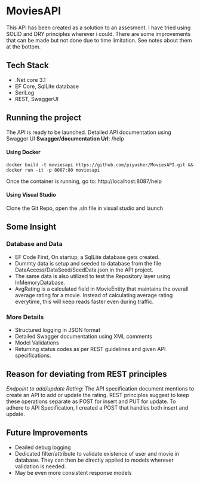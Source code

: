 # MoviesAPI

This API has been created as a solution to an assesment. I have tried using SOLID and DRY principles wherever i could.  There are some improvements that can be made but not done due to time limitation. See notes about them at the bottom.

## Tech Stack

- .Net core 3.1
- EF Core, SqlLite database
- SeriLog
- REST,  SwaggerUI


## Running the project

The API is ready to be launched. Detailed API documentation using Swagger UI
**Swagger/documentation Url**: /help

#### Using Docker

    docker build -t moviesapi https://github.com/piyusher/MoviesAPI.git && docker run -it -p 8087:80 moviesapi
Once the container is running, go to: http://localhost:8087/help

#### Using Visual Studio
Clone the Git Repo, open the .sln file in visual studio and launch

## Some Insight
### Database and Data
- EF Code First, On startup, a SqlLite database gets created.
- Dummty data is setup and seeded to database from the file DataAccess/DataSeed/SeedData.json in the API project.
- The same data is also utilized to test the Repository layer using InMemoryDatabase.
- AvgRating is a calculated field in MovieEntity that maintains the overall average rating for a movie. Instead of calculating average rating everytime, this will keep reads faster even during traffic. 

### More Details

- Structured logging in JSON format
- Detailed Swagger documentation using XML comments
- Model Validations
- Returning status codes as per REST guidelines and given API specifications.

## Reason for deviating from REST principles
*Endpoint to add/update Rating:* The API specification document mentions to create an API to add or update the rating. REST principles suggest to keep these operations separate as POST for insert and PUT for update. To adhere to API Specification, I created a POST that handles both insert and update.

## Future Improvements
- Deailed debug logging
- Dedicated filter/attribute to validate existence of user and movie in database. They can then be directly applied to models wherever validation is needed.
- May be even more consistent response models



